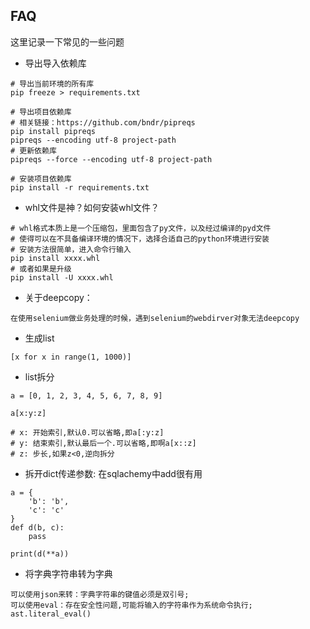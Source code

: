 ## FAQ

这里记录一下常见的一些问题

- 导出导入依赖库
```
# 导出当前环境的所有库
pip freeze > requirements.txt

# 导出项目依赖库
# 相关链接：https://github.com/bndr/pipreqs
pip install pipreqs
pipreqs --encoding utf-8 project-path
# 更新依赖库
pipreqs --force --encoding utf-8 project-path

# 安装项目依赖库
pip install -r requirements.txt
```

- whl文件是神？如何安装whl文件？
```
# whl格式本质上是一个压缩包，里面包含了py文件，以及经过编译的pyd文件
# 使得可以在不具备编译环境的情况下，选择合适自己的python环境进行安装
# 安装方法很简单，进入命令行输入
pip install xxxx.whl
# 或者如果是升级
pip install -U xxxx.whl
```

- 关于deepcopy：
```
在使用selenium做业务处理的时候，遇到selenium的webdirver对象无法deepcopy
```

- 生成list
```
[x for x in range(1, 1000)]
```

- list拆分
```
a = [0, 1, 2, 3, 4, 5, 6, 7, 8, 9]

a[x:y:z]

# x: 开始索引,默认0.可以省略,即a[:y:z]
# y: 结束索引,默认最后一个.可以省略,即啊a[x::z]
# z: 步长,如果z<0,逆向拆分
```

- 拆开dict传递参数: 在sqlachemy中add很有用
```
a = {
    'b': 'b',
    'c': 'c'
}
def d(b, c):
    pass

print(d(**a))
```

- 将字典字符串转为字典
```
可以使用json来转：字典字符串的键值必须是双引号;
可以使用eval：存在安全性问题,可能将输入的字符串作为系统命令执行;
ast.literal_eval()
```
